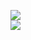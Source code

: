[![](https://img.shields.io/badge/Made%20With-Github%20Spray-lightgrey.svg?style=for-the-badge&logo=github)](https://github.com/Annihil/github-spray#20523)  
[![](https://i.imgur.com/2DrTn0Z.gif)](https://github.com/Annihil/github-spray)
